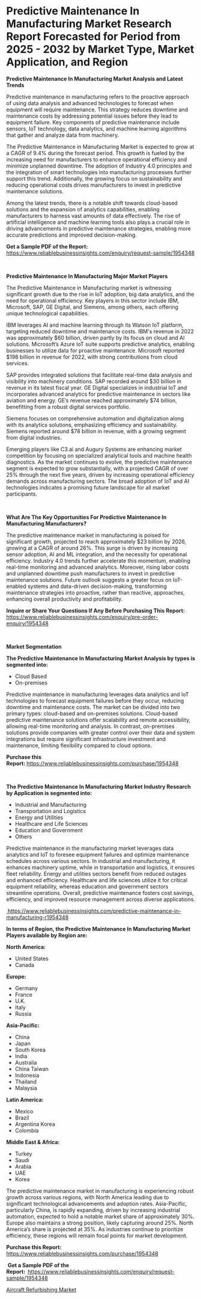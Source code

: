 <p><h1>Predictive Maintenance In Manufacturing Market Research Report Forecasted for Period from 2025 -  2032 by Market Type, Market Application, and Region</h1></p><p><strong>Predictive Maintenance In Manufacturing Market Analysis and Latest Trends</strong></p>
<p><p>Predictive maintenance in manufacturing refers to the proactive approach of using data analysis and advanced technologies to forecast when equipment will require maintenance. This strategy reduces downtime and maintenance costs by addressing potential issues before they lead to equipment failure. Key components of predictive maintenance include sensors, IoT technology, data analytics, and machine learning algorithms that gather and analyze data from machinery.</p><p>The Predictive Maintenance in Manufacturing Market is expected to grow at a CAGR of 9.4% during the forecast period. This growth is fueled by the increasing need for manufacturers to enhance operational efficiency and minimize unplanned downtime. The adoption of Industry 4.0 principles and the integration of smart technologies into manufacturing processes further support this trend. Additionally, the growing focus on sustainability and reducing operational costs drives manufacturers to invest in predictive maintenance solutions. </p><p>Among the latest trends, there is a notable shift towards cloud-based solutions and the expansion of analytics capabilities, enabling manufacturers to harness vast amounts of data effectively. The rise of artificial intelligence and machine learning tools also plays a crucial role in driving advancements in predictive maintenance strategies, enabling more accurate predictions and improved decision-making.</p></p>
<p><strong>Get a Sample PDF of the Report:&nbsp;</strong> <a href="https://www.reliablebusinessinsights.com/enquiry/request-sample/1954348?utm_campaign=2208&utm_medium=2&utm_source=Github&utm_content=ia&utm_term=10032025&utm_id=predictive-maintenance-in-manufacturing">https://www.reliablebusinessinsights.com/enquiry/request-sample/1954348</a></p>
<p>&nbsp;</p>
<p><strong>Predictive Maintenance In Manufacturing Major Market Players</strong></p>
<p><p>The Predictive Maintenance in Manufacturing market is witnessing significant growth due to the rise in IoT adoption, big data analytics, and the need for operational efficiency. Key players in this sector include IBM, Microsoft, SAP, GE Digital, and Siemens, among others, each offering unique technological capabilities.</p><p>IBM leverages AI and machine learning through its Watson IoT platform, targeting reduced downtime and maintenance costs. IBM's revenue in 2022 was approximately $60 billion, driven partly by its focus on cloud and AI solutions. Microsoft’s Azure IoT suite supports predictive analytics, enabling businesses to utilize data for proactive maintenance. Microsoft reported $198 billion in revenue for 2022, with strong contributions from cloud services.</p><p>SAP provides integrated solutions that facilitate real-time data analysis and visibility into machinery conditions. SAP recorded around $30 billion in revenue in its latest fiscal year. GE Digital specializes in industrial IoT and incorporates advanced analytics for predictive maintenance in sectors like aviation and energy. GE’s revenue reached approximately $74 billion, benefitting from a robust digital services portfolio.</p><p>Siemens focuses on comprehensive automation and digitalization along with its analytics solutions, emphasizing efficiency and sustainability. Siemens reported around $78 billion in revenue, with a growing segment from digital industries.</p><p>Emerging players like C3.ai and Augury Systems are enhancing market competition by focusing on specialized analytical tools and machine health diagnostics. As the market continues to evolve, the predictive maintenance segment is expected to grow substantially, with a projected CAGR of over 25% through the next five years, driven by increasing operational efficiency demands across manufacturing sectors. The broad adoption of IoT and AI technologies indicates a promising future landscape for all market participants.</p></p>
<p>&nbsp;</p>
<p><strong>What Are The Key Opportunities For Predictive Maintenance In Manufacturing Manufacturers?</strong></p>
<p><p>The predictive maintenance market in manufacturing is poised for significant growth, projected to reach approximately $23 billion by 2026, growing at a CAGR of around 26%. This surge is driven by increasing sensor adoption, AI and ML integration, and the necessity for operational efficiency. Industry 4.0 trends further accelerate this momentum, enabling real-time monitoring and advanced analytics. Moreover, rising labor costs and unplanned downtime push manufacturers to invest in predictive maintenance solutions. Future outlook suggests a greater focus on IoT-enabled systems and data-driven decision-making, transforming maintenance strategies into proactive, rather than reactive, approaches, enhancing overall productivity and profitability.</p></p>
<p><strong>Inquire or Share Your Questions If Any Before Purchasing This Report:</strong> <a href="https://www.reliablebusinessinsights.com/enquiry/pre-order-enquiry/1954348?utm_campaign=2208&utm_medium=2&utm_source=Github&utm_content=ia&utm_term=10032025&utm_id=predictive-maintenance-in-manufacturing">https://www.reliablebusinessinsights.com/enquiry/pre-order-enquiry/1954348</a></p>
<p>&nbsp;</p>
<p><strong>Market Segmentation</strong></p>
<p><strong>The Predictive Maintenance In Manufacturing Market Analysis by types is segmented into:</strong></p>
<p><ul><li>Cloud Based</li><li>On-premises</li></ul></p>
<p><p>Predictive maintenance in manufacturing leverages data analytics and IoT technologies to forecast equipment failures before they occur, reducing downtime and maintenance costs. The market can be divided into two primary types: cloud-based and on-premises solutions. Cloud-based predictive maintenance solutions offer scalability and remote accessibility, allowing real-time monitoring and analysis. In contrast, on-premises solutions provide companies with greater control over their data and system integrations but require significant infrastructure investment and maintenance, limiting flexibility compared to cloud options.</p></p>
<p><strong>Purchase this Report:&nbsp;</strong><a href="https://www.reliablebusinessinsights.com/purchase/1954348?utm_campaign=2208&utm_medium=2&utm_source=Github&utm_content=ia&utm_term=10032025&utm_id=predictive-maintenance-in-manufacturing">https://www.reliablebusinessinsights.com/purchase/1954348</a></p>
<p>&nbsp;</p>
<p><strong>The Predictive Maintenance In Manufacturing Market Industry Research by Application is segmented into:</strong></p>
<p><ul><li>Industrial and Manufacturing</li><li>Transportation and Logistics</li><li>Energy and Utilities</li><li>Healthcare and Life Sciences</li><li>Education and Government</li><li>Others</li></ul></p>
<p><p>Predictive maintenance in the manufacturing market leverages data analytics and IoT to foresee equipment failures and optimize maintenance schedules across various sectors. In industrial and manufacturing, it enhances machinery uptime, while in transportation and logistics, it ensures fleet reliability. Energy and utilities sectors benefit from reduced outages and enhanced efficiency. Healthcare and life sciences utilize it for critical equipment reliability, whereas education and government sectors streamline operations. Overall, predictive maintenance fosters cost savings, efficiency, and improved resource management across diverse applications.</p></p>
<p><a href="https://www.reliablebusinessinsights.com/predictive-maintenance-in-manufacturing-r1954348?utm_campaign=2208&utm_medium=2&utm_source=Github&utm_content=ia&utm_term=10032025&utm_id=predictive-maintenance-in-manufacturing">&nbsp;https://www.reliablebusinessinsights.com/predictive-maintenance-in-manufacturing-r1954348</a></p>
<p><strong>In terms of Region, the Predictive Maintenance In Manufacturing Market Players available by Region are:</strong></p>
<p>
    <p> <strong> North America: </strong>
        <ul>
            <li>United States</li>
            <li>Canada</li>
        </ul>
        </p> 
    <p> <strong> Europe: </strong>
        <ul>
            <li>Germany</li>
            <li>France</li>
            <li>U.K.</li>
            <li>Italy</li>
            <li>Russia</li>
        </ul>
        </p> 
    <p> <strong> Asia-Pacific: </strong>
        <ul>
            <li>China</li>
            <li>Japan</li>
            <li>South Korea</li>
            <li>India</li>
            <li>Australia</li>
            <li>China Taiwan</li>
            <li>Indonesia</li>
            <li>Thailand</li>
            <li>Malaysia</li>
        </ul>
        </p> 
    <p> <strong> Latin America: </strong>
        <ul>
            <li>Mexico</li>
            <li>Brazil</li>
            <li>Argentina Korea</li>
            <li>Colombia</li>
        </ul>
        </p> 
    <p> <strong> Middle East & Africa: </strong>
        <ul>
            <li>Turkey</li>
            <li>Saudi</li>
            <li>Arabia</li>
            <li>UAE</li>
            <li>Korea</li>
        </ul>
    </p>
    </p>
<p><p>The predictive maintenance market in manufacturing is experiencing robust growth across various regions, with North America leading due to significant technological advancements and adoption rates. Asia-Pacific, particularly China, is rapidly expanding, driven by increasing industrial automation, expected to hold a notable market share of approximately 30%. Europe also maintains a strong position, likely capturing around 25%. North America’s share is projected at 35%. As industries continue to prioritize efficiency, these regions will remain focal points for market development.</p></p>
<p><strong>Purchase this Report: </strong><a href="https://www.reliablebusinessinsights.com/purchase/1954348?utm_campaign=2208&utm_medium=2&utm_source=Github&utm_content=ia&utm_term=10032025&utm_id=predictive-maintenance-in-manufacturing">https://www.reliablebusinessinsights.com/purchase/1954348</a></p>
<p>&nbsp;<strong>Get a Sample PDF of the Report:&nbsp;&nbsp;</strong><a href="https://www.reliablebusinessinsights.com/enquiry/request-sample/1954348?utm_campaign=2208&utm_medium=2&utm_source=Github&utm_content=ia&utm_term=10032025&utm_id=predictive-maintenance-in-manufacturing">https://www.reliablebusinessinsights.com/enquiry/request-sample/1954348</a></p>
<p><strong></strong></p>
<p><p><a href="https://github.com/abbislposival/Market-Research-Report-List-1/blob/main/aircraft-refurbishing-market.md?utm_campaign=2208&utm_medium=2&utm_source=Github&utm_content=ia&utm_term=10032025&utm_id=predictive-maintenance-in-manufacturing">Aircraft Refurbishing Market</a></p></p>
